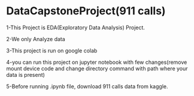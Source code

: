 # DataCapstoneProject(911 calls)

1-This Project is EDA(Exploratory Data Analysis) Project.

2-We only Analyze data

3-This project is run on google colab

4-you can run this project on jupyter notebook with few changes(remove mount device code and change directory command with path where your data is present)

5-Before running .ipynb file, download 911 calls data from kaggle.
